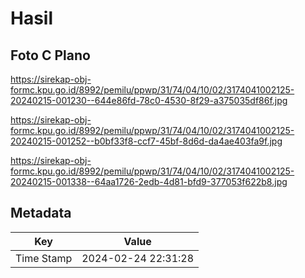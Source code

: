 # Hasil

## Foto C Plano

https://sirekap-obj-formc.kpu.go.id/8992/pemilu/ppwp/31/74/04/10/02/3174041002125-20240215-001230--644e86fd-78c0-4530-8f29-a375035df86f.jpg

https://sirekap-obj-formc.kpu.go.id/8992/pemilu/ppwp/31/74/04/10/02/3174041002125-20240215-001252--b0bf33f8-ccf7-45bf-8d6d-da4ae403fa9f.jpg

https://sirekap-obj-formc.kpu.go.id/8992/pemilu/ppwp/31/74/04/10/02/3174041002125-20240215-001338--64aa1726-2edb-4d81-bfd9-377053f622b8.jpg


## Metadata

| Key        | Value               |
| ---------- | ------------------- |
| Time Stamp | 2024-02-24 22:31:28 |



